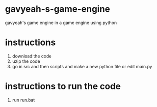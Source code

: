 # gavyeah-s-game-engine
gavyeah's game engine in a game engine using python

# instructions
1. download the code
2. uzip the code
3. go in src and then scripts and make a new python file or edit main.py

# instructions to run the code
1. run run.bat
